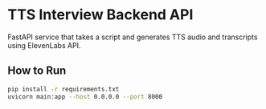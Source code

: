 # TTS Interview Backend API

FastAPI service that takes a script and generates TTS audio and transcripts using ElevenLabs API.

## How to Run

```bash
pip install -r requirements.txt
uvicorn main:app --host 0.0.0.0 --port 8000
```
